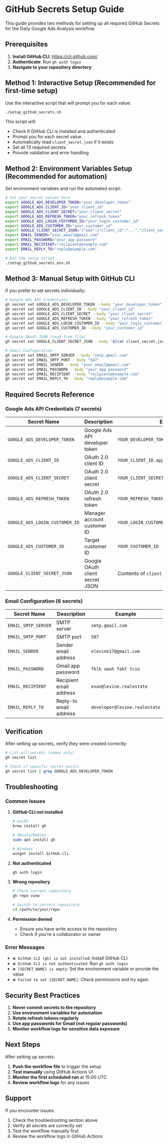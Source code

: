 # GitHub Secrets Setup Guide

This guide provides two methods for setting up all required GitHub Secrets for the Daily Google Ads Analysis workflow.

## Prerequisites

1. **Install GitHub CLI**: https://cli.github.com/
2. **Authenticate**: Run `gh auth login`
3. **Navigate to your repository directory**

## Method 1: Interactive Setup (Recommended for first-time setup)

Use the interactive script that will prompt you for each value:

```bash
./setup_github_secrets.sh
```

This script will:
- Check if GitHub CLI is installed and authenticated
- Prompt you for each secret value
- Automatically read `client_secret.json` if it exists
- Set all 13 required secrets
- Provide validation and error handling

## Method 2: Environment Variables Setup (Recommended for automation)

Set environment variables and run the automated script:

```bash
# Set your secret values here
export GOOGLE_ADS_DEVELOPER_TOKEN="your_developer_token"
export GOOGLE_ADS_CLIENT_ID="your_client_id"
export GOOGLE_ADS_CLIENT_SECRET="your_client_secret"
export GOOGLE_ADS_REFRESH_TOKEN="your_refresh_token"
export GOOGLE_ADS_LOGIN_CUSTOMER_ID="your_login_customer_id"
export GOOGLE_ADS_CUSTOMER_ID="your_customer_id"
export GOOGLE_CLIENT_SECRET_JSON='{"web":{"client_id":"...","client_secret":"..."}}'
export EMAIL_SENDER="your_email@gmail.com"
export EMAIL_PASSWORD="your_app_password"
export EMAIL_RECIPIENT="recipient@example.com"
export EMAIL_REPLY_TO="reply@example.com"

# Run the setup script
./setup_github_secrets_env.sh
```

## Method 3: Manual Setup with GitHub CLI

If you prefer to set secrets individually:

```bash
# Google Ads API Credentials
gh secret set GOOGLE_ADS_DEVELOPER_TOKEN --body "your_developer_token"
gh secret set GOOGLE_ADS_CLIENT_ID --body "your_client_id"
gh secret set GOOGLE_ADS_CLIENT_SECRET --body "your_client_secret"
gh secret set GOOGLE_ADS_REFRESH_TOKEN --body "your_refresh_token"
gh secret set GOOGLE_ADS_LOGIN_CUSTOMER_ID --body "your_login_customer_id"
gh secret set GOOGLE_ADS_CUSTOMER_ID --body "your_customer_id"

# Google OAuth JSON (read from file)
gh secret set GOOGLE_CLIENT_SECRET_JSON --body "$(cat client_secret.json)"

# Email Configuration
gh secret set EMAIL_SMTP_SERVER --body "smtp.gmail.com"
gh secret set EMAIL_SMTP_PORT --body "587"
gh secret set EMAIL_SENDER --body "your_email@gmail.com"
gh secret set EMAIL_PASSWORD --body "your_app_password"
gh secret set EMAIL_RECIPIENT --body "recipient@example.com"
gh secret set EMAIL_REPLY_TO --body "reply@example.com"
```

## Required Secrets Reference

### Google Ads API Credentials (7 secrets)
| Secret Name | Description | Example |
|-------------|-------------|---------|
| `GOOGLE_ADS_DEVELOPER_TOKEN` | Google Ads API developer token | `YOUR_DEVELOPER_TOKEN` |
| `GOOGLE_ADS_CLIENT_ID` | OAuth 2.0 client ID | `YOUR_CLIENT_ID.apps.googleusercontent.com` |
| `GOOGLE_ADS_CLIENT_SECRET` | OAuth 2.0 client secret | `YOUR_CLIENT_SECRET` |
| `GOOGLE_ADS_REFRESH_TOKEN` | OAuth 2.0 refresh token | `YOUR_REFRESH_TOKEN` |
| `GOOGLE_ADS_LOGIN_CUSTOMER_ID` | Manager account customer ID | `YOUR_LOGIN_CUSTOMER_ID` |
| `GOOGLE_ADS_CUSTOMER_ID` | Target customer ID | `YOUR_CUSTOMER_ID` |
| `GOOGLE_CLIENT_SECRET_JSON` | Google OAuth client secret JSON | Contents of `client_secret.json` |

### Email Configuration (6 secrets)
| Secret Name | Description | Example |
|-------------|-------------|---------|
| `EMAIL_SMTP_SERVER` | SMTP server | `smtp.gmail.com` |
| `EMAIL_SMTP_PORT` | SMTP port | `587` |
| `EMAIL_SENDER` | Sender email address | `elevine17@gmail.com` |
| `EMAIL_PASSWORD` | Gmail app password | `fklk uwuh fakt tcio` |
| `EMAIL_RECIPIENT` | Recipient email address | `evan@levine.realestate` |
| `EMAIL_REPLY_TO` | Reply-to email address | `developer@levine.realestate` |

## Verification

After setting up secrets, verify they were created correctly:

```bash
# List all secrets (names only)
gh secret list

# Check if specific secret exists
gh secret list | grep GOOGLE_ADS_DEVELOPER_TOKEN
```

## Troubleshooting

### Common Issues

1. **GitHub CLI not installed**
   ```bash
   # macOS
   brew install gh
   
   # Ubuntu/Debian
   sudo apt install gh
   
   # Windows
   winget install GitHub.cli
   ```

2. **Not authenticated**
   ```bash
   gh auth login
   ```

3. **Wrong repository**
   ```bash
   # Check current repository
   gh repo view
   
   # Switch to correct repository
   cd /path/to/your/repo
   ```

4. **Permission denied**
   - Ensure you have write access to the repository
   - Check if you're a collaborator or owner

### Error Messages

- `❌ GitHub CLI (gh) is not installed`: Install GitHub CLI
- `❌ GitHub CLI is not authenticated`: Run `gh auth login`
- `❌ [SECRET_NAME] is empty`: Set the environment variable or provide the value
- `❌ Failed to set [SECRET_NAME]`: Check permissions and try again

## Security Best Practices

1. **Never commit secrets to the repository**
2. **Use environment variables for automation**
3. **Rotate refresh tokens regularly**
4. **Use app passwords for Gmail (not regular passwords)**
5. **Monitor workflow logs for sensitive data exposure**

## Next Steps

After setting up secrets:

1. **Push the workflow file** to trigger the setup
2. **Test manually** using GitHub Actions UI
3. **Monitor the first scheduled run** at 15:00 UTC
4. **Review workflow logs** for any issues

## Support

If you encounter issues:

1. Check the troubleshooting section above
2. Verify all secrets are correctly set
3. Test the workflow manually first
4. Review the workflow logs in GitHub Actions
